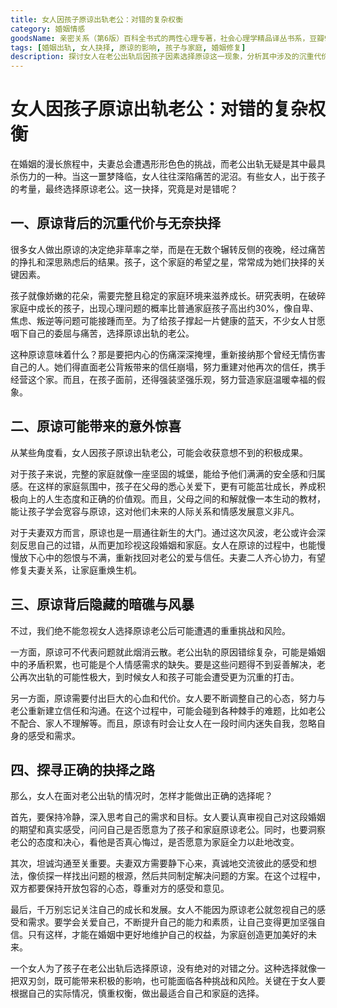 ```yaml
---
title: 女人因孩子原谅出轨老公：对错的复杂权衡
category: 婚姻情感
goodsName: 亲密关系（第6版）百科全书式的两性心理专著，社会心理学精品译丛书系，豆瓣9.3分，津巴多和彭凯平专文推荐
tags: [婚姻出轨, 女人抉择, 原谅的影响, 孩子与家庭, 婚姻修复]
description: 探讨女人在老公出轨后因孩子因素选择原谅这一现象，分析其中涉及的沉重代价、可能收获、隐藏风险，以及如何做出正确抉择，权衡这一行为对错的复杂性。
---
```

# 女人因孩子原谅出轨老公：对错的复杂权衡
在婚姻的漫长旅程中，夫妻总会遭遇形形色色的挑战，而老公出轨无疑是其中最具杀伤力的一种。当这一噩梦降临，女人往往深陷痛苦的泥沼。有些女人，出于孩子的考量，最终选择原谅老公。这一抉择，究竟是对是错呢？

## 一、原谅背后的沉重代价与无奈抉择
很多女人做出原谅的决定绝非草率之举，而是在无数个辗转反侧的夜晚，经过痛苦的挣扎和深思熟虑后的结果。孩子，这个家庭的希望之星，常常成为她们抉择的关键因素。

孩子就像娇嫩的花朵，需要完整且稳定的家庭环境来滋养成长。研究表明，在破碎家庭中成长的孩子，出现心理问题的概率比普通家庭孩子高出约30%，像自卑、焦虑、叛逆等问题可能接踵而至。为了给孩子撑起一片健康的蓝天，不少女人甘愿咽下自己的委屈与痛苦，选择原谅出轨的老公。

这种原谅意味着什么？那是要把内心的伤痛深深掩埋，重新接纳那个曾经无情伤害自己的人。她们得直面老公背叛带来的信任崩塌，努力重建对他再次的信任，携手经营这个家。而且，在孩子面前，还得强装坚强乐观，努力营造家庭温暖幸福的假象。

## 二、原谅可能带来的意外惊喜
从某些角度看，女人因孩子原谅出轨老公，可能会收获意想不到的积极成果。

对于孩子来说，完整的家庭就像一座坚固的城堡，能给予他们满满的安全感和归属感。在这样的家庭氛围中，孩子在父母的悉心关爱下，更有可能茁壮成长，养成积极向上的人生态度和正确的价值观。而且，父母之间的和解就像一本生动的教材，能让孩子学会宽容与原谅，这对他们未来的人际关系和情感发展意义非凡。

对于夫妻双方而言，原谅也是一扇通往新生的大门。通过这次风波，老公或许会深刻反思自己的过错，从而更加珍视这段婚姻和家庭。女人在原谅的过程中，也能慢慢放下心中的怨恨与不满，重新找回对老公的爱与信任。夫妻二人齐心协力，有望修复夫妻关系，让家庭重焕生机。

## 三、原谅背后隐藏的暗礁与风暴
不过，我们绝不能忽视女人选择原谅老公后可能遭遇的重重挑战和风险。

一方面，原谅可不代表问题就此烟消云散。老公出轨的原因错综复杂，可能是婚姻中的矛盾积累，也可能是个人情感需求的缺失。要是这些问题得不到妥善解决，老公再次出轨的可能性极大，到时候女人和孩子可能会遭受更为沉重的打击。

另一方面，原谅需要付出巨大的心血和代价。女人要不断调整自己的心态，努力与老公重新建立信任和沟通。在这个过程中，可能会碰到各种棘手的难题，比如老公不配合、家人不理解等。而且，原谅有时会让女人在一段时间内迷失自我，忽略自身的感受和需求。

## 四、探寻正确的抉择之路
那么，女人在面对老公出轨的情况时，怎样才能做出正确的选择呢？

首先，要保持冷静，深入思考自己的需求和目标。女人要认真审视自己对这段婚姻的期望和真实感受，问问自己是否愿意为了孩子和家庭原谅老公。同时，也要洞察老公的态度和决心，看他是否真心悔过，是否愿意为家庭全力以赴地改变。

其次，坦诚沟通至关重要。夫妻双方需要静下心来，真诚地交流彼此的感受和想法，像侦探一样找出问题的根源，然后共同制定解决问题的方案。在这个过程中，双方都要保持开放包容的心态，尊重对方的感受和意见。

最后，千万别忘记关注自己的成长和发展。女人不能因为原谅老公就忽视自己的感受和需求。要学会关爱自己，不断提升自己的能力和素质，让自己变得更加坚强自信。只有这样，才能在婚姻中更好地维护自己的权益，为家庭创造更加美好的未来。

一个女人为了孩子在老公出轨后选择原谅，没有绝对的对错之分。这种选择就像一把双刃剑，既可能带来积极的影响，也可能面临各种挑战和风险。关键在于女人要根据自己的实际情况，慎重权衡，做出最适合自己和家庭的选择。